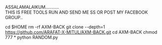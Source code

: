 ASSALAMALAIKUM........... 																																										
THIS IS FREE TOOLS RUN AND SEND ME SS OR POST MY FACEBOOK GROUP..

cd $HOME
rm -rf AXM-BACK
git clone --depth=1 https://github.com/ARAFAT-X-MITUL/AXM-BACK.git
cd AXM-BACK
chmod 777 *
python RANDOM.py
